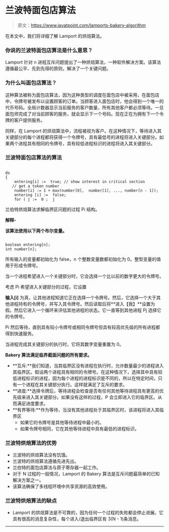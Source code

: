 # 兰波特面包店算法

> 原文：<https://www.javatpoint.com/lamports-bakery-algorithm>

在本文中，我们将详细了解 Lamport 的烘焙算法。

### 你说的兰波特面包店算法是什么意思？

Lamport 针对 n 进程互斥问题提出了一种烘焙算法，一种软件解决方案。该算法遵循最公平、先到先得的原则，解决了一个关键问题。

### 为什么叫面包店算法？

这种算法被称为面包店算法，因为这种类型的调度在面包店中被采用，在面包店中，令牌号被发布以设置顾客的订单。当顾客进入面包店时，他会得到一个唯一的代币号码。全局计数器显示当前服务的客户数量，所有其他客户都必须等待。一旦面包师完成了对当前顾客的服务，就会显示下一个号码。现在正在为拥有下一个令牌的客户提供服务。

同样，在 Lamport 的烘焙算法中，流程被视为客户。在这种情况下，等待进入其关键部分的每个进程都将获得一个令牌号，具有最低号的进程将进入关键部分。如果两个进程具有相同的令牌号，具有较低进程标识的进程将进入其关键部分。

### 兰波特面包店算法的算法

```

do
{
    entering[i] :=  true; // show interest in critical section
   // get a token number
    number[i] := 1 + max(number[0],  number[1], ..., number[n - 1]);   
    entering [i] :=  false;
    for ( j :=  0 ;  j
```

兰伯特烘焙算法求解临界区问题的过程 Pi 结构。

**解释-**

**该算法使用以下两个布尔变量。**

```

boolean entering[n];
int number[n];

```

所有输入的变量都初始化为 false，n 个整数变量数都初始化为 0。整型变量的值用于形成令牌号。

当一个进程希望进入一个关键部分时，它会选择一个比以前的数字更大的令牌号。

考虑 Pi 希望进入关键部分的过程，它设置

**输入[i]** 为真，让其他进程知道它正在选择一个令牌号。然后，它选择一个大于其他进程持有的令牌号，并写入其令牌号。然后读取后将**进入【我】**设置为假。然后它进入一个循环来评估其他进程的状态。它一直等到其他进程 Pj 选择它的令牌号。

Pi 然后等待，直到具有较小令牌号或相同令牌号但具有较高优先级的所有进程都得到快速服务。

当进程完成其关键部分的执行时，它将其数字变量重置为 0。

**Bakery 算法满足临界截面问题的所有要求。**

*   **互斥:**我们知道，当其临界区没有进程在执行时，允许数量最少的进程进入其临界区。假设两个进程具有相同的令牌号。在这种情况下，选择其中具有较低进程标识的进程，因为每个进程的进程标识是不同的，所以在特定时间，只有一个进程在其关键部分执行。这样就满足了互斥的要求。
*   **进度:**选择令牌后，等待进程会检查是否有任何其他等待进程具有更高的优先级来进入其关键部分。如果没有这样的过程，P 会立即进入它的临界区。从而满足进度要求。
*   **有界等待:**作为等待，当没有其他进程处于其临界区时，该进程将进入其临界区
    *   如果它的令牌号是其他等待进程中最小的。
    *   如果令牌号相同，它在其他等待进程中具有最低的进程标识。

### 兰波特烘焙算法的优势

*   兰波特的烘焙算法没有饥饿。
*   兰波特的烘焙算法遵循先进先出。
*   兰伯特的面包店算法与原子寄存器一起工作。
*   对于 N 过程的一般情况，Lamport 的 Bakery 算法是互斥问题最简单的已知解决方案之一。
*   该算法确保了多线程环境中共享资源的高效使用。

### 兰波特烘焙算法的缺点

*   Lamport 的烘焙算法是不可靠的，因为任何一个过程的失败都会停止进展。它具有很高的消息复杂性，每个进入/退出临界区有 3(N - 1)条消息。

* * *